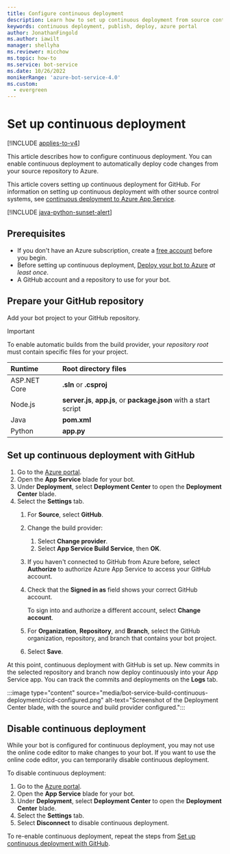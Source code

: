 ```yaml
---
title: Configure continuous deployment
description: Learn how to set up continuous deployment from source control for a Bot Service.
keywords: continuous deployment, publish, deploy, azure portal
author: JonathanFingold
ms.author: iawilt
manager: shellyha
ms.reviewer: micchow
ms.topic: how-to
ms.service: bot-service
ms.date: 10/26/2022
monikerRange: 'azure-bot-service-4.0'
ms.custom:
  - evergreen
---
```


# Set up continuous deployment

[!INCLUDE [applies-to-v4](includes/applies-to-v4-current.md)]

This article describes how to configure continuous deployment. You can enable continuous deployment to automatically deploy code changes from your source repository to Azure.

This article covers setting up continuous deployment for GitHub. For information on setting up continuous deployment with other source control systems, see  [continuous deployment to Azure App Service](/azure/app-service/deploy-continuous-deployment).

[!INCLUDE [java-python-sunset-alert](includes/java-python-sunset-alert.md)]

## Prerequisites

- If you don't have an Azure subscription, create a [free account](https://portal.azure.com) before you begin.
- Before setting up continuous deployment, [Deploy your bot to Azure](bot-builder-deploy-az-cli.md) _at least once_.
- A GitHub account and a repository to use for your bot.

## Prepare your GitHub repository

Add your bot project to your GitHub repository.

> [!IMPORTANT]
> To enable automatic builds from the build provider, your _repository root_ must contain specific files for your project.
>
> | Runtime      | Root directory files                                               |
> |:-------------|:-------------------------------------------------------------------|
> | ASP.NET Core | **.sln** or **.csproj**                                            |
> | Node.js      | **server.js**, **app.js**, or **package.json** with a start script |
> | Java         | **pom.xml**                                                        |
> | Python       | **app.py**                                                         |

## Set up continuous deployment with GitHub

1. Go to the [Azure portal](https://portal.azure.com/).
1. Open the **App Service** blade for your bot.
1. Under **Deployment**, select **Deployment Center** to open the **Deployment Center** blade.
1. Select the **Settings** tab.
   1. For **Source**, select **GitHub**.
   1. Change the build provider:
      1. Select **Change provider**.
      1. Select **App Service Build Service**, then **OK**.

   1. If you haven't connected to GitHub from Azure before, select **Authorize** to authorize Azure App Service to access your GitHub account.
   1. Check that the **Signed in as** field shows your correct GitHub account.

       To sign into and authorize a different account, select **Change account**.

   1. For **Organization**, **Repository**, and **Branch**, select the GitHub organization, repository, and branch that contains your bot project.
   1. Select **Save**.

At this point, continuous deployment with GitHub is set up. New commits in the selected repository and branch now deploy continuously into your App Service app. You can track the commits and deployments on the **Logs** tab.

:::image type="content" source="media/bot-service-build-continuous-deployment/cicd-configured.png" alt-text="Screenshot of the Deployment Center blade, with the source and build provider configured.":::

## Disable continuous deployment

While your bot is configured for continuous deployment, you may not use the online code editor to make changes to your bot. If you want to use the online code editor, you can temporarily disable continuous deployment.

To disable continuous deployment:

1. Go to the [Azure portal](https://portal.azure.com/).
1. Open the **App Service** blade for your bot.
1. Under **Deployment**, select **Deployment Center** to open the **Deployment Center** blade.
1. Select the **Settings** tab.
1. Select **Disconnect** to disable continuous deployment.

To re-enable continuous deployment, repeat the steps from [Set up continuous deployment with GitHub](#set-up-continuous-deployment-with-github).
